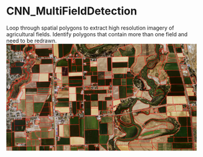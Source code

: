# CNN_MultiFieldDetection
Loop through spatial polygons to extract high resolution imagery of agricultural fields. Identify polygons that contain more than one field and need to be redrawn. 
![alt tag](https://github.com/TMoore24/CNN_MultiFieldDetection/blob/main/ML_fig1.png)
